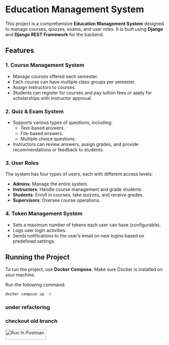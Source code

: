 # Education Management System

This project is a comprehensive **Education Management System** designed to manage courses, quizzes, exams, and user roles. It is built using **Django** and **Django REST Framework** for the backend.

## Features

### 1. Course Management System
- Manage courses offered each semester.
- Each course can have multiple class groups per semester.
- Assign instructors to courses.
- Students can register for courses and pay tuition fees or apply for scholarships with instructor approval.

### 2. Quiz & Exam System
- Supports various types of questions, including:
  - Text-based answers.
  - File-based answers.
  - Multiple choice questions.
- Instructors can review answers, assign grades, and provide recommendations or feedback to students.

### 3. User Roles
The system has four types of users, each with different access levels:
- **Admins**: Manage the entire system.
- **Instructors**: Handle course management and grade students.
- **Students**: Enroll in courses, take quizzes, and receive grades.
- **Supervisors**: Oversee course operations.

### 4. Token Management System
- Sets a maximum number of tokens each user can have (configurable).
- Logs user login activities.
- Sends notifications to the user’s email on new logins based on predefined settings.

## Running the Project

To run the project, use **Docker Compose**. Make sure Docker is installed on your machine.

Run the following command:

```bash
docker compose up -d
```


### **under refactoring**  
### **checkout old branch**  

[<img src="https://run.pstmn.io/button.svg" alt="Run In Postman" style="width: 128px; height: 32px;">](https://app.getpostman.com/run-collection/29876617-6d44ef61-1af6-4e24-820a-8f308d22ffc7?action=collection%2Ffork&source=rip_markdown&collection-url=entityId%3D29876617-6d44ef61-1af6-4e24-820a-8f308d22ffc7%26entityType%3Dcollection%26workspaceId%3Dae45c6b3-57fc-4195-9eef-fad06e1609ec)
